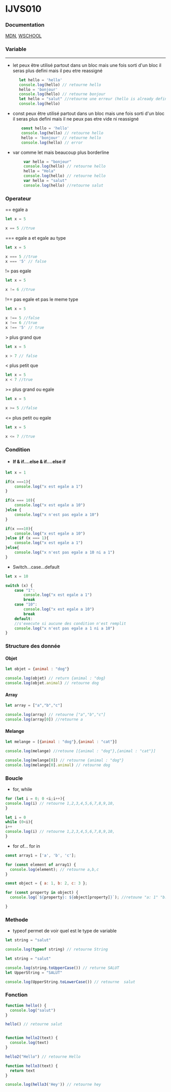# IJVS010

### Documentation

[MDN](https://developer.mozilla.org/fr/docs/Apprendre/JavaScript), [WSCHOOL](https://www.w3schools.com/js/default.asp)

### Variable

---
- let peux être utilisé partout dans un bloc mais une fois sorti d'un bloc il seras plus defini mais il peu etre reassigné
    
```js
      let hello = 'hello'
      console.log(hello) // retourne hello
      hello = 'bonjour' 
      console.log(hello) // retourne bonjour
      let hello = "salut" //retourne une erreur (hello is already defined)
      console.log(hello) 
```
 - const peux être utilisé partout dans un bloc mais une fois sorti d'un bloc il seras plus defini mais il ne peux pas etre vide ni reassigné
 ```js
        const hello = 'hello'
        console.log(hello) // retourne hello
        hello = 'bonjour' // retourne hello
        console.log(hello) // error 
```

- var comme let mais beaucoup plus borderline 

```js
        var hello = "bonjour"
        console.log(hello) // retourne hello
        hello = "Hola"
        console.log(hello) // retourne hello
        var hello = "salut"
        console.log(hello) //retourne salut
```

### Operateur

== egale a
```js
let x = 5

x == 5 //true
```
=== egale a et egale au type
```js
let x = 5

x === 5 //true
x === '5' // false
```

!= pas egale
```js
let x = 5

x != 6 //true
```

!== pas egale et pas le meme type
```js
let x = 5

x !== 5 //false
x !== 6 //true
x !== '5' // true
```

\> plus grand que
```js
let x = 5

x > 7 // false
```

\< plus petit que
```js
let x = 5
x < 7 //true
```

\>= plus grand ou egale
```js
let x = 5

x >= 5 //false
```
\<= plus petit ou egale
```js
let x = 5

x <= 7 //true
```
### Condition

- #### If & if....else & if....else if

```js
let x = 1

if(x ===1){
    console.log("x est egale a 1")
}

if(x === 10){
    console.log("x est egale a 10")
}else {
    console.log("x n'est pas egale a 10")
}

if(x ===10){
    console.log("x est egale a 10")
}else if (x === 1){
    console.log("x est egale a 1")
}else{
    console.log("x n'est pas egale a 10 ni a 1")
}
```

- Switch...case...default

```js
let x = 10

switch (x) {
    case "1":
        console.log("x est egale a 1")
        break
    case "10":
        console.log("x est egale a 10")
        break
    default:
    //s'execute si aucune des condition n'est remplit
    console.log("x n'est pas egale a 1 ni a 10")
}
```

### Structure des donnée

#### Objet

```js
let objet = {animal : "dog"}

console.log(objet) // return {animal : "dog}
console.log(objet.animal) // retourne dog
```

#### Array
````js
let array = ["a","b","c"]

console.log(array) // retourne ["a","b","c"]
console.log(array[0]) //retourne a
````

#### Melange

```js
let melange = [{animal : "dog"},{animal : "cat"}]

console.log(melange) //retoune [{animal : "dog"},{animal : "cat"}]

console.log(melange[0]) // retourne {animal : "dog"}
console.log(melange[0].animal) // retourne dog

```

### Boucle

- for, while

```js
for (let i = 0; 0 <i;i++){
console.log(i) // retourne 1,2,3,4,5,6,7,8,9,10,
}

let i = 0
while (0<i){
i++
console.log(i) // retourne 1,2,3,4,5,6,7,8,9,10,
}
```

- for of... for in

```js
const array1 = ['a', 'b', 'c'];

for (const element of array1) {
  console.log(element); // retourne a,b,c
}

const object = { a: 1, b: 2, c: 3 };

for (const property in object) {
  console.log(`${property}: ${object[property]}`); //retoune "a: 1" "b: 2" "c: 3"

}
```


### Methode
- typeof permet de voir quel est le type de variable
```js
let string = "salut"

console.log(typeof string) // retourne String
```

```js
let string = "salut"

console.log(string.toUpperCase()) // returne SALUT
let UpperString = "SALUT"

console.log(UpperString.toLowerCase()) // retourne  salut
```

### Fonction
```js
function hello() {
  console.log("salut")
}

hello() // retourne salut


function hello2(text) {
  console.log(text)
}

hello2("Hello") // retourne Hello

function hello3(text) {
  return text
}

console.log(hello3('Hey')) // retourne hey
```